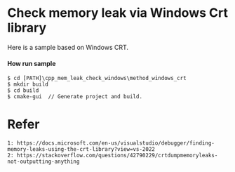 # Check memory leak via Windows Crt library

Here is a sample based on Windows CRT.

#### How run sample

    $ cd [PATH]\cpp_mem_leak_check_windows\method_windows_crt
    $ mkdir build
    $ cd build
    $ cmake-gui  // Generate project and build.

# Refer

    1: https://docs.microsoft.com/en-us/visualstudio/debugger/finding-memory-leaks-using-the-crt-library?view=vs-2022
    2: https://stackoverflow.com/questions/42790229/crtdumpmemoryleaks-not-outputting-anything
